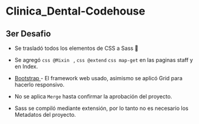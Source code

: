 # Clinica_Dental-Codehouse

## 3er Desafio

* Se trasladó todos los elementos de CSS a Sass 🚀 

* Se agregó ```css
@Mixin
``` , ```css @extend```
```css map-get``` en las paginas staff y en Index.



* [Bootstrap ](http://https://getbootstrap.com/docs/5.0/forms/layout/) - El framework web usado, asimismo se aplicó Grid para hacerlo responsivo.
* No se aplica ```Merge``` hasta confirmar la aprobación del proyecto.
* Sass se compiló mediante extensión, por lo tanto no es necesario los Metadatos del proyecto.
